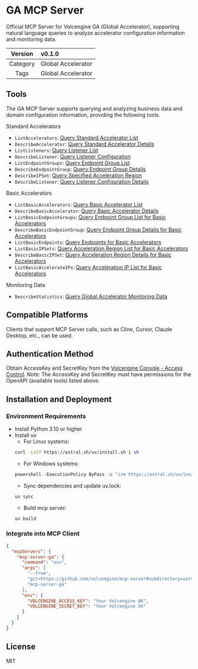 # GA MCP Server
Official MCP Server for Volcengine GA (Global Accelerator), supporting natural language queries to analyze accelerator configuration information and monitoring data.

| Version  | v0.1.0        |
| :------: | :------------ |
| Category | Global Accelerator |
| Tags     | Global Accelerator |


## Tools
The GA MCP Server supports querying and analyzing business data and domain configuration information, providing the following tools.

Standard Accelerators
- `ListAccelerators`: [Query Standard Accelerator List](https://www.volcengine.com/docs/6737/1327567)
- `DescribeAccelerator`: [Query Standard Accelerator Details](https://www.volcengine.com/docs/6737/1327575)
- `ListListeners`: [Query Listener List](https://www.volcengine.com/docs/6737/1347047)
- `DescribeListener`: [Query Listener Configuration](https://www.volcengine.com/docs/6737/1347049)
- `ListEndpointGroups`: [Query Endpoint Group List](https://www.volcengine.com/docs/6737/1347801)
- `DescribeEndpointGroup`: [Query Endpoint Group Details](https://www.volcengine.com/docs/6737/1347776)
- `DescribeIPSet`: [Query Specified Acceleration Region](https://www.volcengine.com/docs/6737/1347810)
- `DescribeListener`: [Query Listener Configuration Details](https://www.volcengine.com/docs/6737/1347049)


Basic Accelerators
- `ListBasicAccelerators`: [Query Basic Accelerator List](https://www.volcengine.com/docs/6737/1347856)
- `DescribeBasicAccelerator`: [Query Basic Accelerator Details](https://www.volcengine.com/docs/6737/1285135)
- `ListBasicEndpointGroups`: [Query Endpoint Group List for Basic Accelerators](https://www.volcengine.com/docs/6737/1350021)
- `DescribeBasicEndpointGroup`: [Query Endpoint Group Details for Basic Accelerators](https://www.volcengine.com/docs/6737/1350025)
- `ListBasicEndpoints`: [Query Endpoints for Basic Accelerators](https://www.volcengine.com/docs/6737/1350029)
- `ListBasicIPSets`: [Query Acceleration Region List for Basic Accelerators](https://www.volcengine.com/docs/6737/1350601)
- `DescribeBasicIPSet`: [Query Acceleration Region Details for Basic Accelerators](https://www.volcengine.com/docs/6737/1350613)
- `ListBasicAccelerateIPs`: [Query Acceleration IP List for Basic Accelerators](https://www.volcengine.com/docs/6737/1350593)

Monitoring Data
- `DescribeStatistics`: [Query Global Accelerator Monitoring Data](https://www.volcengine.com/docs/6737/1350663)

## Compatible Platforms
Clients that support MCP Server calls, such as Cline, Cursor, Claude Desktop, etc., can be used.


## Authentication Method
Obtain AccessKey and SecretKey from the [Volcengine Console - Access Control](https://console.volcengine.com/iam/identitymanage/user). Note: The AccessKey and SecretKey must have permissions for the OpenAPI (available tools) listed above.

## Installation and Deployment
### Environment Requirements
- Install Python 3.10 or higher
- Install uv
    - For Linux systems:
    ```bash
    curl -LsSf https://astral.sh/uv/install.sh | sh
    ```
    - For Windows systems:
    ```powershell
    powershell -ExecutionPolicy ByPass -c "irm https://astral.sh/uv/install.ps1 | iex"
    ```
    - Sync dependencies and update uv.lock:
    ```bash
    uv sync
    ```
    - Build mcp server:
    ```bash
    uv build
    ```
### Integrate into MCP Client

```json
{
  "mcpServers": {
    "mcp-server-ga": {
      "command": "uvx",
      "args": [
        "--from",
        "git+https://github.com/volcengine/mcp-server#subdirectory=server/mcp_server_ga",
        "mcp-server-ga"
      ],
      "env": {
        "VOLCENGINE_ACCESS_KEY": "Your Volcengine AK",
        "VOLCENGINE_SECRET_KEY": "Your Volcengine SK"
      }
    }
  }
}
```

## License
MIT